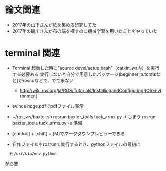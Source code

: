 # 論文関連
* 2017年の山下さんが紙を集める研究してた
* 2017年の磯川さんが布の端を探すのに機械学習を用いたことをやっていた


# terminal 関連
* Terminal 起動した時に"source devel/setup.bash"（catkin_ws内）を実行する必要ある
    実行しないと自分で用意したパッケージ(beginner_tutoralsなど)がroscdなどで、でて来ない
    * http://wiki.ros.org/ja/ROS/Tutorials/InstallingandConfiguringROSEnvironment

* evince hoge.pdfでpdfファイル表示

* ~/ros_ws/baxter.sh
      rosrun baxter_tools tuck_arms.py -t しまう
      rosrun baxter_tools tuck_arms.py -u 準備

* [control] + [shift] + [M]でマークダウンプレビューできる

* 自作ファイルをrosrunで実行するとき、pythonファイルの最初に
```
  #!/usr/bin/env python
```    
が必要
